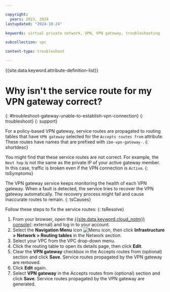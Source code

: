 ```yaml
---

copyright:
  years: 2023, 2024
lastupdated: "2024-10-24"

keywords: virtual private network, VPN, VPN gateway, troubleshooting

subcollection: vpc

content-type: troubleshoot

---
```


{{site.data.keyword.attribute-definition-list}}

# Why isn't the service route for my VPN gateway correct?
{: #troubleshoot-gateway-unable-to-establish-vpn-connection}
{: troubleshoot}
{: support}

For a policy-based VPN gateway, service routes are propagated to routing tables that have `VPN gateway` selected for the `Accepts routes from` attribute. These routes have names that are prefixed with `ibm-vpn-gateway-`.
{: shortdesc}

You might find that these service routes are not correct. For example, the `Next hop` is not the same as the private IP of your active gateway member. In this case, traffic is broken even if the VPN connection is `Active`.
{: tsSymptoms}

The VPN gateway service keeps monitoring the health of each VPN gateway. When a fault is detected, the service tries to recover the VPN gateway automatically. The recovery process might fail and cause inaccurate routes to remain.
{: tsCauses}

Follow these steps to fix the service routes:
{: tsResolve}

1. From your browser, open the [{{site.data.keyword.cloud_notm}} console](/login){: external} and log in to your account.
1. Select the **Navigation Menu** icon ![Menu icon](../../icons/icon_hamburger.svg), then click **Infrastructure > Network > Routing tables** in the Network section.
1. Select your VPC from the VPC drop-down menu.
1. Click the routing table to open its details page, then click **Edit**.
1. Clear the **VPN gateway** checkbox in the Accepts routes from (optional) section and click **Save**. Service routes propagated by the VPN gateway are removed.
1. Click **Edit** again.
1. Select **VPN gateway** in the Accepts routes from (optional) section and click **Save**. Service routes propagated by the VPN gateway are generated.
